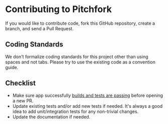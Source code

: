 # Contributing to Pitchfork

If you would like to contribute code, fork this GitHub repository, create a branch, and send a Pull Request.

## Coding Standards
We don't formalize coding standards for this project other than using spaces and not tabs. Please try to use the existing code as a convention guide.

## Checklist
* Make sure app successfully [builds and tests are passing](https://github.com/ExpediaGroup/pitchfork#build) before opening a new PR.
* Update existing tests and/or add new tests if needed. It's always a good idea to add unit/integration tests for any non-trivial changes.
* Update the documentation if needed.
